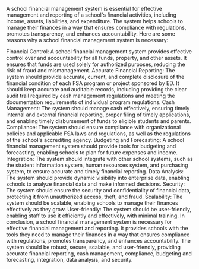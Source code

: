 A school financial management system is essential for effective management and reporting of a school's financial activities, including income, assets, liabilities, and expenditure. The system helps schools to manage their finances in a way that ensures compliance with regulations, promotes transparency, and enhances accountability. Here are some reasons why a school financial management system is necessary:

Financial Control: A school financial management system provides effective control over and accountability for all funds, property, and other assets. It ensures that funds are used solely for authorized purposes, reducing the risk of fraud and mismanagement.
Accurate Financial Reporting: The system should provide accurate, current, and complete disclosure of the financial condition of each FSA program or project sponsored by ED. It should keep accurate and auditable records, including providing the clear audit trail required by cash management regulations and meeting the documentation requirements of individual program regulations.
Cash Management: The system should manage cash effectively, ensuring timely internal and external financial reporting, proper filing of timely applications, and enabling timely disbursement of funds to eligible students and parents.
Compliance: The system should ensure compliance with organizational policies and applicable FSA laws and regulations, as well as the regulations of the school's accrediting agency.
Budgeting and Forecasting: A school financial management system should provide tools for budgeting and forecasting, enabling schools to plan for future expenses and income.
Integration: The system should integrate with other school systems, such as the student information system, human resources system, and purchasing system, to ensure accurate and timely financial reporting.
Data Analysis: The system should provide dynamic visibility into enterprise data, enabling schools to analyze financial data and make informed decisions.
Security: The system should ensure the security and confidentiality of financial data, protecting it from unauthorized access, theft, and fraud.
Scalability: The system should be scalable, enabling schools to manage their finances effectively as they grow.
User-friendly: The system should be user-friendly, enabling staff to use it efficiently and effectively, with minimal training.
In conclusion, a school financial management system is necessary for effective financial management and reporting. It provides schools with the tools they need to manage their finances in a way that ensures compliance with regulations, promotes transparency, and enhances accountability. The system should be robust, secure, scalable, and user-friendly, providing accurate financial reporting, cash management, compliance, budgeting and forecasting, integration, data analysis, and security.
